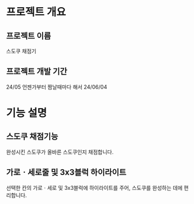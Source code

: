 # 프로젝트 개요

## 프로젝트 이름
스도쿠 채점기

## 프로젝트 개발 기간
24/05 언젠가부터 짬날때마다 해서 24/06/04

# 기능 설명

## **스도쿠 채점기능**
완성시킨 스도쿠가 올바른 스도쿠인지 채점합니다.

## **가로ㆍ세로줄 및 3x3블럭 하이라이트**
선택한 칸의 가로ㆍ세로 및 3x3블럭에 하이라이트를 주어, 스도쿠를 완성하는 데에 편리합니다.
